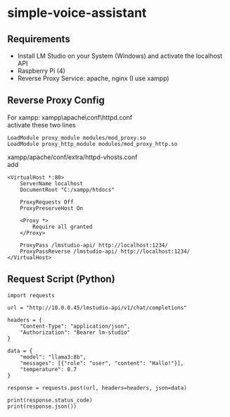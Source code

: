 # simple-voice-assistant

## Requirements
- Install LM Studio on your System (Windows) and activate the localhost API
- Raspberry Pi (4)
- Reverse Proxy Service: apache, nginx (I use xampp)

## Reverse Proxy Config
For xampp:
xampp\apache\conf\httpd.conf   
activate these two lines
```
LoadModule proxy_module modules/mod_proxy.so
LoadModule proxy_http_module modules/mod_proxy_http.so
```

xampp/apache/conf/extra/httpd-vhosts.conf   
add
```
<VirtualHost *:80>
    ServerName localhost
    DocumentRoot "C:/xampp/htdocs"

    ProxyRequests Off
    ProxyPreserveHost On

    <Proxy *>
        Require all granted
    </Proxy>

    ProxyPass /lmstudio-api/ http://localhost:1234/
    ProxyPassReverse /lmstudio-api/ http://localhost:1234/
</VirtualHost>
```

## Request Script (Python)
```
import requests

url = "http://10.0.0.45/lmstudio-api/v1/chat/completions"

headers = {
    "Content-Type": "application/json",
    "Authorization": "Bearer lm-studio"
}

data = {
    "model": "llama3:8b",
    "messages": [{"role": "user", "content": "Hallo!"}],
    "temperature": 0.7
}

response = requests.post(url, headers=headers, json=data)

print(response.status_code)
print(response.json())

```

